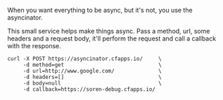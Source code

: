 When you want everything to be async, but it's not, you use the asyncinator.

This small service helps make things async. Pass a method, url, some headers and a request body, it'll perform the request and call a callback with the response.

    curl -X POST https://asyncinator.cfapps.io/     \
         -d method=get                              \
         -d url=http://www.google.com/              \
         -d headers=[]                              \
         -d body=null                               \
         -d callback=https://soren-debug.cfapps.io/
